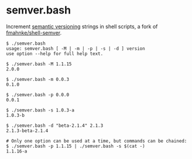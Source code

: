 semver.bash
===========

Increment [semantic versioning](https://semver.org) strings in shell scripts, a fork of [fmahnke/shell-semver](https://github.com/fmahnke/shell-semver).

```
$ ./semver.bash
usage: semver.bash [ -M | -m | -p | -s | -d ] version
use option --help for full help text.

$ ./semver.bash -M 1.1.15
2.0.0

$ ./semver.bash -m 0.0.3
0.1.0

$ ./semver.bash -p 0.0.0
0.0.1

$ ./semver.bash -s 1.0.3-a
1.0.3-b

$ ./semver.bash -d "beta-2.1.4" 2.1.3
2.1.3-beta-2.1.4

# Only one option can be used at a time, but commands can be chained:
$ ./semver.bash -p 1.1.15 | ./semver.bash -s $(cat -)
1.1.16-a
```
